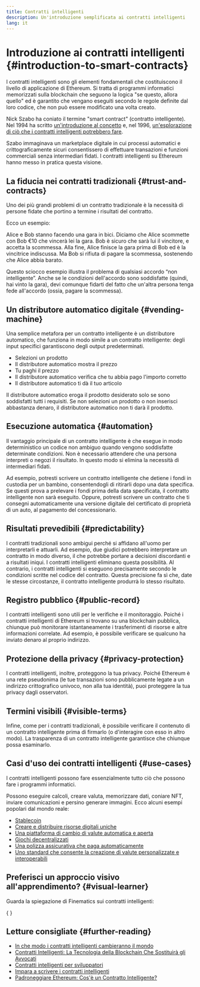 ```yaml
---
title: Contratti intelligenti
description: Un'introduzione semplificata ai contratti intelligenti
lang: it
---
```


# Introduzione ai contratti intelligenti \{#introduction-to-smart-contracts}

I contratti intelligenti sono gli elementi fondamentali che costituiscono il livello di applicazione di Ethereum. Si tratta di programmi informatici memorizzati sulla blockchain che seguono la logica "se questo, allora quello" ed è garantito che vengano eseguiti secondo le regole definite dal loro codice, che non può essere modificato una volta creato.

Nick Szabo ha coniato il termine "smart contract" (contratto intelligente). Nel 1994 ha scritto [un'introduzione al concetto](https://www.fon.hum.uva.nl/rob/Courses/InformationInSpeech/CDROM/Literature/LOTwinterschool2006/szabo.best.vwh.net/smart.contracts.html) e, nel 1996, [un'esplorazione di ciò che i contratti intelligenti potrebbero fare](https://www.fon.hum.uva.nl/rob/Courses/InformationInSpeech/CDROM/Literature/LOTwinterschool2006/szabo.best.vwh.net/smart_contracts_2.html).

Szabo immaginava un marketplace digitale in cui processi automatici e crittograficamente sicuri consentissero di effettuare transazioni e funzioni commerciali senza intermediari fidati. I contratti intelligenti su Ethereum hanno messo in pratica questa visione.

## La fiducia nei contratti tradizionali \{#trust-and-contracts}

Uno dei più grandi problemi di un contratto tradizionale è la necessità di persone fidate che portino a termine i risultati del contratto.

Ecco un esempio:

Alice e Bob stanno facendo una gara in bici. Diciamo che Alice scommette con Bob €10 che vincerà lei la gara. Bob è sicuro che sarà lui il vincitore, e accetta la scommessa. Alla fine, Alice finisce la gara prima di Bob ed è la vincitrice indiscussa. Ma Bob si rifiuta di pagare la scommessa, sostenendo che Alice abbia barato.

Questo sciocco esempio illustra il problema di qualsiasi accordo “non intelligente”. Anche se le condizioni dell'accordo sono soddisfatte (quindi, hai vinto la gara), devi comunque fidarti del fatto che un'altra persona tenga fede all'accordo (ossia, pagare la scommessa).

## Un distributore automatico digitale \{#vending-machine}

Una semplice metafora per un contratto intelligente è un distributore automatico, che funziona in modo simile a un contratto intelligente: degli input specifici garantiscono degli output predeterminati.

- Selezioni un prodotto
- Il distributore automatico mostra il prezzo
- Tu paghi il prezzo
- Il distributore automatico verifica che tu abbia pago l'importo corretto
- Il distributore automatico ti dà il tuo articolo

Il distributore automatico eroga il prodotto desiderato solo se sono soddisfatti tutti i requisiti. Se non selezioni un prodotto o non inserisci abbastanza denaro, il distributore automatico non ti darà il prodotto.

## Esecuzione automatica \{#automation}

Il vantaggio principale di un contratto intelligente è che esegue in modo deterministico un codice non ambiguo quando vengono soddisfatte determinate condizioni. Non è necessario attendere che una persona interpreti o negozi il risultato. In questo modo si elimina la necessità di intermediari fidati.

Ad esempio, potresti scrivere un contratto intelligente che detiene i fondi in custodia per un bambino, consentendogli di ritirarli dopo una data specifica. Se questi prova a prelevare i fondi prima della data specificata, il contratto intelligente non sarà eseguito. Oppure, potresti scrivere un contratto che ti consegni automaticamente una versione digitale del certificato di proprietà di un auto, al pagamento del concessionario.

## Risultati prevedibili \{#predictability}

I contratti tradizionali sono ambigui perché si affidano all'uomo per interpretarli e attuarli. Ad esempio, due giudici potrebbero interpretare un contratto in modo diverso, il che potrebbe portare a decisioni discordanti e a risultati iniqui. I contratti intelligenti eliminano questa possibilità. Al contrario, i contratti intelligenti si eseguono precisamente secondo le condizioni scritte nel codice del contratto. Questa precisione fa sì che, date le stesse circostanze, il contratto intelligente produrrà lo stesso risultato.

## Registro pubblico \{#public-record}

I contratti intelligenti sono utili per le verifiche e il monitoraggio. Poiché i contratti intelligenti di Ethereum si trovano su una blockchain pubblica, chiunque può monitorare istantaneamente i trasferimenti di risorse e altre informazioni correlate. Ad esempio, è possibile verificare se qualcuno ha inviato denaro al proprio indirizzo.

## Protezione della privacy \{#privacy-protection}

I contratti intelligenti, inoltre, proteggono la tua privacy. Poiché Ethereum è una rete pseudonima (le tue transazioni sono pubblicamente legate a un indirizzo crittografico univoco, non alla tua identità), puoi proteggere la tua privacy dagli osservatori.

## Termini visibili \{#visible-terms}

Infine, come per i contratti tradizionali, è possibile verificare il contenuto di un contratto intelligente prima di firmarlo (o d'interagire con esso in altro modo). La trasparenza di un contratto intelligente garantisce che chiunque possa esaminarlo.

## Casi d'uso dei contratti intelligenti \{#use-cases}

I contratti intelligenti possono fare essenzialmente tutto ciò che possono fare i programmi informatici.

Possono eseguire calcoli, creare valuta, memorizzare dati, coniare NFT, inviare comunicazioni e persino generare immagini. Ecco alcuni esempi popolari dal mondo reale:

- [Stablecoin](/stablecoins/)
- [Creare e distribuire risorse digitali uniche](/nft/)
- [Una piattaforma di cambio di valute automatica e aperta](/get-eth/#dex)
- [Giochi decentralizzati](/dapps/?category=gaming)
- [Una polizza assicurativa che paga automaticamente](https://etherisc.com/)
- [Uno standard che consente la creazione di valute personalizzate e interoperabili](/developers/docs/standards/tokens/)

## Preferisci un approccio visivo all'apprendimento? \{#visual-learner}

Guarda la spiegazione di Finematics sui contratti intelligenti:

{
	<YouTube id="pWGLtjG-F5c" />
}

## Letture consigliate \{#further-reading}

- [In che modo i contratti intelligenti cambieranno il mondo](https://www.youtube.com/watch?v=pA6CGuXEKtQ)
- [Contratti Intelligenti: La Tecnologia della Blockchain Che Sostituirà gli Avvocati](https://blockgeeks.com/guides/smart-contracts/)
- [Contratti intelligenti per sviluppatori](/developers/docs/smart-contracts/)
- [Impara a scrivere i contratti intelligenti](/developers/learning-tools/)
- [Padroneggiare Ethereum: Cos'è un Contratto Intelligente?](https://github.com/ethereumbook/ethereumbook/blob/develop/07smart-contracts-solidity.asciidoc#what-is-a-smart-contract)
